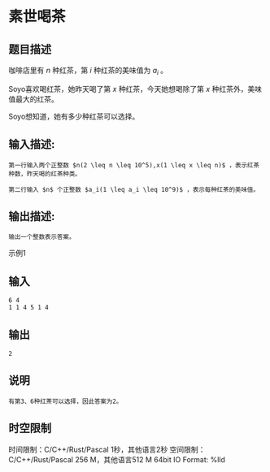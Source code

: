 # 素世喝茶

## 题目描述

咖啡店里有 $n$ 种红茶，第 $i$ 种红茶的美味值为 $a_i$ 。  
  
Soyo喜欢喝红茶，她昨天喝了第 $x$ 种红茶，今天她想喝除了第 $x$ 种红茶外，美味值最大的红茶。  
  
Soyo想知道，她有多少种红茶可以选择。

## 输入描述:
    
    
    第一行输入两个正整数 $n(2 \leq n \leq 10^5),x(1 \leq x \leq n)$ ，表示红茶种数，昨天喝的红茶种类。  
      
    第二行输入 $n$ 个正整数 $a_i(1 \leq a_i \leq 10^9)$ ，表示每种红茶的美味值。

## 输出描述:
    
    
    输出一个整数表示答案。

示例1 

## 输入
    
    
    6 4
    1 1 4 5 1 4

## 输出
    
    
    2

## 说明
    
    
    有第3、6种红茶可以选择，因此答案为2。


## 时空限制

时间限制：C/C++/Rust/Pascal 1秒，其他语言2秒
空间限制：C/C++/Rust/Pascal 256 M，其他语言512 M
64bit IO Format: %lld